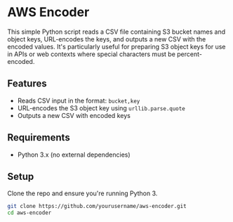 # AWS Encoder

This simple Python script reads a CSV file containing S3 bucket names and object keys, URL-encodes the keys, and outputs a new CSV with the encoded values. It's particularly useful for preparing S3 object keys for use in APIs or web contexts where special characters must be percent-encoded.

## Features

- Reads CSV input in the format: `bucket,key`
- URL-encodes the S3 object key using `urllib.parse.quote`
- Outputs a new CSV with encoded keys

## Requirements

- Python 3.x (no external dependencies)

## Setup

Clone the repo and ensure you're running Python 3.

```bash
git clone https://github.com/yourusername/aws-encoder.git
cd aws-encoder

